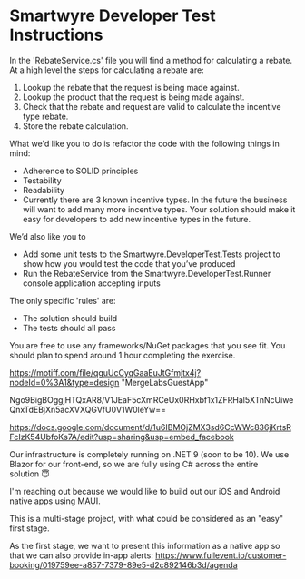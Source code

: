 # Smartwyre Developer Test Instructions

In the 'RebateService.cs' file you will find a method for calculating a rebate. At a high level the steps for calculating a rebate are:

 1. Lookup the rebate that the request is being made against.
 2. Lookup the product that the request is being made against.
 2. Check that the rebate and request are valid to calculate the incentive type rebate.
 3. Store the rebate calculation.

What we'd like you to do is refactor the code with the following things in mind:

 - Adherence to SOLID principles
 - Testability
 - Readability
 - Currently there are 3 known incentive types. In the future the business will want to add many more incentive types. Your solution should make it easy for developers to add new incentive types in the future.

We’d also like you to 
 - Add some unit tests to the Smartwyre.DeveloperTest.Tests project to show how you would test the code that you’ve produced 
 - Run the RebateService from the Smartwyre.DeveloperTest.Runner console application accepting inputs

The only specific 'rules' are:

- The solution should build
- The tests should all pass

You are free to use any frameworks/NuGet packages that you see fit. You should plan to spend around 1 hour completing the exercise.

https://motiff.com/file/qguUcCyqGaaEuJtGfmjtx4j?nodeId=0%3A1&type=design "MergeLabsGuestApp"

Ngo9BigBOggjHTQxAR8/V1JEaF5cXmRCeUx0RHxbf1x1ZFRHal5XTnNcUiweQnxTdEBjXn5acXVXQGVfU0V1W0leYw==

https://docs.google.com/document/d/1u6IBMOjZMX3sd6CcWWc836jKrtsRFcIzK54UbfoKs7A/edit?usp=sharing&usp=embed_facebook


Our infrastructure is completely running on .NET 9 (soon to be 10). We use Blazor for our front-end, so we are fully using C# across the entire solution 😇

I'm reaching out because we would like to build out our iOS and Android native apps using MAUI. 

This is a multi-stage project, with what could be considered as an "easy" first stage. 

As the first stage, we want to present this information as a native app so that we can also provide in-app alerts: https://www.fullevent.io/customer-booking/019759ee-a857-7379-89e5-d2c892146b3d/agenda
